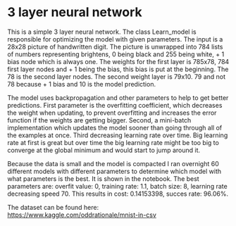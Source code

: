 # 3 layer neural network
This is a simple 3 layer neural network. The class Learn_model is responsible for optimizing the model with given parameters. The input is a 28x28 picture of handwritten digit. The picture is unwrapped into 784 lists of numbers representing brightens, 0 being black and 255 being white, + 1 bias node which is always one. The weights for the first layer is 785x78, 784 first layer nodes and + 1 being the bias, this bias is put at the beginning. The 78 is the second layer nodes. The second weight layer is 79x10. 79 and not 78 because + 1 bias and 10 is the model prediction.

The model uses backpropagation and other parameters to help to get better predictions. First parameter is the overfitting coefficient, which decreases the weight when updating, to prevent overfitting and increases the error function if the weights are getting bigger. Second, a mini-batch implementation which updates the model sooner than going through all of the examples at once. Third decreasing learning rate over time. Big learning rate at first is great but over time the big learning rate might be too big to converge at the global minimum and would start to jump around it.

Because the data is small and the model is compacted I ran overnight 60 different models with different parameters to determine which model with what parameters is the best. It is shown in the notebook. The best parameters are: overfit value: 0, training rate: 1.1, batch size: 8, learning rate decreasing speed 70. This results in cost: 0.14153398, succes rate: 96.06%. 

The dataset can be found here: https://www.kaggle.com/oddrationale/mnist-in-csv

